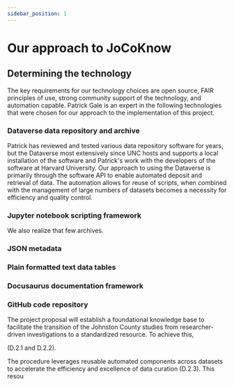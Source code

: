 ```yaml
---
sidebar_position: 1
---
```


# Our approach to JoCoKnow

## Determining the technology

The key requirements for our technology choices are open source, FAIR principles of use, strong community support of the technology, and automation capable. Patrick Gale is an expert in the following technologies that were chosen for our approach to the implementation of this project.

### Dataverse data repository and archive

Patrick has reviewed and tested various data repository software for years, but the Dataverse most extensively since UNC hosts and supports a local installation of the software and Patrick's work with the developers of the software at Harvard University. Our approach to using the Dataverse is primarily through the software API to enable automated deposit and retrieval of data. The automation allows for reuse of scripts, when combined with the management of large numbers of datasets becomes a necessity for efficiency and quality control.

### Jupyter notebook scripting framework

We also realize that few archives.

### JSON metadata

### Plain formatted text data tables

### Docusaurus documentation framework

### GitHub code repository

The project proposal will establish a foundational knowledge base to facilitate the transition of the Johnston County studies from researcher-driven investigations to a standardized resource. To achieve this, 

 (D.2.1 and D.2.2). 
 
 The procedure leverages reusable automated components across datasets to accelerate the efficiency and excellence of data curation (D.2.3). This resou